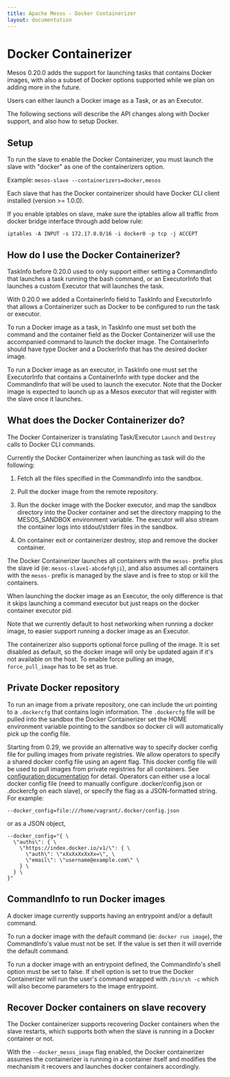 ```yaml
---
title: Apache Mesos - Docker Containerizer
layout: documentation
---
```


# Docker Containerizer

Mesos 0.20.0 adds the support for launching tasks that contains Docker images, with also a subset of Docker options supported while we plan on adding more in the future.

Users can either launch a Docker image as a Task, or as an Executor.

The following sections will describe the API changes along with Docker support, and also how to setup Docker.

## Setup

To run the slave to enable the Docker Containerizer, you must launch the slave with "docker" as one of the containerizers option.

Example: `mesos-slave --containerizers=docker,mesos`

Each slave that has the Docker containerizer should have Docker CLI client installed (version >= 1.0.0).

If you enable iptables on slave, make sure the iptables allow all traffic from docker bridge interface through add below rule:
```
iptables -A INPUT -s 172.17.0.0/16 -i docker0 -p tcp -j ACCEPT
```

## How do I use the Docker Containerizer?

TaskInfo before 0.20.0 used to only support either setting a CommandInfo that launches a task running the bash command, or an ExecutorInfo that launches a custom Executor
that will launches the task.

With 0.20.0 we added a ContainerInfo field to TaskInfo and ExecutorInfo that allows a Containerizer such as Docker to be configured to run the task or executor.

To run a Docker image as a task, in TaskInfo one must set both the command and the container field as the Docker Containerizer will use the accompanied command to launch the docker image.
The ContainerInfo should have type Docker and a DockerInfo that has the desired docker image.

To run a Docker image as an executor, in TaskInfo one must set the ExecutorInfo that contains a ContainerInfo with type docker and the CommandInfo that will be used to launch the executor.
Note that the Docker image is expected to launch up as a Mesos executor that will register with the slave once it launches.

## What does the Docker Containerizer do?

The Docker Containerizer is translating Task/Executor `Launch` and `Destroy` calls to Docker CLI commands.

Currently the Docker Containerizer when launching as task will do the following:

1. Fetch all the files specified in the CommandInfo into the sandbox.

2. Pull the docker image from the remote repository.

3. Run the docker image with the Docker executor, and map the sandbox directory into the Docker container and set the directory mapping to the MESOS_SANDBOX environment variable. The executor will also stream the container logs into stdout/stderr files in the sandbox.

4. On container exit or containerizer destroy, stop and remove the docker container.

The Docker Containerizer launches all containers with the `mesos-` prefix plus the slave id (ie: `mesos-slave1-abcdefghji`), and also assumes all containers with the `mesos-` prefix is managed by the slave and is free to stop or kill the containers.

When launching the docker image as an Executor, the only difference is that it skips launching a command executor but just reaps on the docker container executor pid.

Note that we currently default to host networking when running a docker image, to easier support running a docker image as an Executor.

The containerizer also supports optional force pulling of the image. It is set disabled as default, so the docker image will only be updated again if it's not available on the host. To enable force pulling an image, `force_pull_image` has to be set as true.

## Private Docker repository

To run an image from a private repository, one can include the
uri pointing to a `.dockercfg` that contains login information.
The `.dockercfg` file will be pulled into the sandbox the Docker
Containerizer set the HOME environment variable pointing to the
sandbox so docker cli will automatically pick up the config file.

Starting from 0.29, we provide an alternative way to specify docker
config file for pulling images from private registries. We allow
operators to specify a shared docker config file using an agent
flag. This docker config file will be used to pull images from
private registries for all containers. See
[configuration documentation](configuration.md) for detail. Operators
can either use a local docker config file (need to manually configure
.docker/config.json or .dockercfg on each slave), or specify the flag
as a JSON-formatted string. For example:

    --docker_config=file:///home/vagrant/.docker/config.json

or as a JSON object,

    --docker_config="{ \
      \"auths\": { \
        \"https://index.docker.io/v1/\": { \
          \"auth\": \"xXxXxXxXxXx=\", \
          \"email\": \"username@example.com\" \
        } \
      } \
    }"

## CommandInfo to run Docker images

A docker image currently supports having an entrypoint and/or a default command.

To run a docker image with the default command (ie: `docker run image`), the CommandInfo's value must not be set. If the value is set then it will override the default command.

To run a docker image with an entrypoint defined, the CommandInfo's shell option must be set to false.
If shell option is set to true the Docker Containerizer will run the user's command wrapped with `/bin/sh -c` which will also become parameters to the image entrypoint.

## Recover Docker containers on slave recovery

The Docker containerizer supports recovering Docker containers when the slave restarts, which supports both when the slave is running in a Docker container or not.

With the `--docker_mesos_image` flag enabled, the Docker containerizer assumes the containerizer is running in a container itself and modifies the mechanism it recovers and launches docker containers accordingly.
